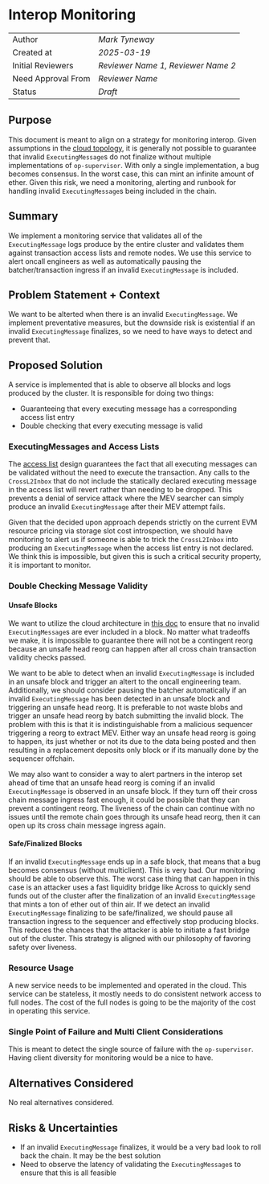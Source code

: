 # Interop Monitoring

|                    |                                                    |
| ------------------ | -------------------------------------------------- |
| Author             | _Mark Tyneway_                                     |
| Created at         | _2025-03-19_                                       |
| Initial Reviewers  | _Reviewer Name 1, Reviewer Name 2_                 |
| Need Approval From | _Reviewer Name_                                    |
| Status             | _Draft_ |

## Purpose

<!-- This section is also sometimes called “Motivations” or “Goals”. -->

<!-- It is fine to remove this section from the final document,
but understanding the purpose of the doc when writing is very helpful. -->

This document is meant to align on a strategy for monitoring interop. Given assumptions in
the [cloud topology](https://github.com/ethereum-optimism/design-docs/pull/218), it is generally
not possible to guarantee that invalid `ExecutingMessage`s do not finalize without multiple
implementations of `op-supervisor`. With only a single implementation, a bug becomes consensus.
In the worst case, this can mint an infinite amount of ether. Given this risk, we need a monitoring,
alerting and runbook for handling invalid `ExecutingMessage`s being included in the chain.

## Summary

<!-- Most (if not all) documents should have a summary.
While the length will likely be proportional to the length of the full document,
the summary should be as succinct as possible. -->

We implement a monitoring service that validates all of the `ExecutingMessage` logs
produce by the entire cluster and validates them against transaction access lists
and remote nodes. We use this service to alert oncall engineers as well as automatically
pausing the batcher/transaction ingress if an invalid `ExecutingMessage` is included.

## Problem Statement + Context

<!-- Describe the specific problem that the document is seeking to address as well
as information needed to understand the problem and design space.
If more information is needed on the costs of the problem,
this is a good place to that information. -->

We want to be alterted when there is an invalid `ExecutingMessage`. We implement preventative
measures, but the downside risk is existential if an invalid `ExecutingMessage` finalizes,
so we need to have ways to detect and prevent that.

## Proposed Solution

<!-- A high level overview of the proposed solution.
When there are multiple alternatives there should be an explanation
of why one solution was picked over other solutions.
As a rule of thumb, including code snippets (except for defining an external API)
is likely too low level. -->

A service is implemented that is able to observe all blocks and logs produced by the cluster.
It is responsible for doing two things:
- Guaranteeing that every executing message has a corresponding access list entry
- Double checking that every executing message is valid

### ExecutingMessages and Access Lists

The [access list](https://github.com/ethereum-optimism/design-docs/blob/9e919c5b173fe8fc89949b012f6f70a0bc3247f6/protocol/interop-access-list.md)
design guarantees the fact that all executing messages can be validated without the need to execute the transaction. Any calls to the `CrossL2Inbox`
that do not include the statically declared executing message in the access list will revert rather than needing to be dropped. This prevents
a denial of service attack where the MEV searcher can simply produce an invalid `ExecutingMessage` after their MEV attempt fails.

Given that the decided upon approach depends strictly on the current EVM resource pricing via storage slot cost introspection, we should have
monitoring to alert us if someone is able to trick the `CrossL2Inbox` into producing an `ExecutingMessage` when the access list entry is
not declared. We think this is impossible, but given this is such a critical security property, it is important to monitor.

### Double Checking Message Validity

#### Unsafe Blocks

We want to utilize the cloud architecture in [this doc](https://github.com/ethereum-optimism/design-docs/pull/218) to ensure that
no invalid `ExecutingMessage`s are ever included in a block. No matter what tradeoffs we make, it is impossible to guarantee there
will not be a contingent reorg because an unsafe head reorg can happen after all cross chain transaction validity checks passed.

We want to be able to detect when an invalid `ExecutingMessage` is included in an unsafe block and trigger an altert to the
oncall engineering team. Additionally, we should consider pausing the batcher automatically if an invalid `ExecutingMessage`
has been detected in an unsafe block and triggering an unsafe head reorg. It is preferable to not waste blobs and trigger
an unsafe head reorg by batch submitting the invalid block. The problem with this is that it is indistinguishable from
a malicious sequencer triggering a reorg to extract MEV. Either way an unsafe head reorg is going to happen, its just whether
or not its due to the data being posted and then resulting in a replacement deposits only block or if its manually done
by the sequencer offchain.

We may also want to consider a way to alert partners in the interop set ahead of time that an unsafe head reorg is coming
if an invalid `ExecutingMessage` is observed in an unsafe block. If they turn off their cross chain message ingress fast enough,
it could be possible that they can prevent a contingent reorg. The liveness of the chain can continue with no issues until the
remote chain goes through its unsafe head reorg, then it can open up its cross chain message ingress again.

#### Safe/Finalized Blocks

If an invalid `ExecutingMessage` ends up in a safe block, that means that a bug becomes consensus (without multiclient).
This is very bad. Our monitoring should be able to observe this. The worst case thing that can happen in this case is
an attacker uses a fast liquidity bridge like Across to quickly send funds out of the cluster after the finalization of
an invalid `ExecutingMessage` that mints a ton of ether out of thin air. If we detect an invalid `ExecutingMessage`
finalizing to be safe/finalized, we should pause all transaction ingress to the sequencer and effectively stop producing
blocks. This reduces the chances that the attacker is able to initiate a fast bridge out of the cluster. This strategy
is aligned with our philosophy of favoring safety over liveness.

### Resource Usage

<!-- What is the resource usage of the proposed solution?
Does it consume a large amount of computational resources or time? -->

A new service needs to be implemented and operated in the cloud. This service
can be stateless, it mostly needs to do consistent network access to full nodes.
The cost of the full nodes is going to be the majority of the cost in operating
this service.

### Single Point of Failure and Multi Client Considerations

<!-- Details on how this change will impact multiple clients. Do we need to plan for changes to both op-geth and op-reth? -->

This is meant to detect the single source of failure with the `op-supervisor`. Having client diversity
for monitoring would be a nice to have.

## Alternatives Considered

<!-- List out a short summary of each possible solution that was considered.
Comparing the effort of each solution -->

No real alternatives considered.

## Risks & Uncertainties

<!-- An overview of what could go wrong.
Also any open questions that need more work to resolve. -->

- If an invalid `ExecutingMessage` finalizes, it would be a very bad look to roll back the chain. It may be the best solution
- Need to observe the latency of validating the `ExecutingMessage`s to ensure that this is all feasible